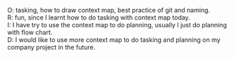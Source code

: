 O: tasking, how to draw context map, best practice of git and naming.<br>
R: fun, since I learnt how to do tasking with context map today.<br>
I: I have try to use the context map to do planning, usually I just do planning with flow chart.<br>
D: I would like to use more context map to do tasking and planning on my company project in the future.